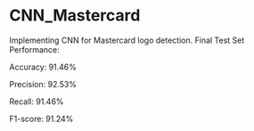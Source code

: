 # CNN_Mastercard

Implementing CNN for Mastercard logo detection.
Final Test Set Performance:

Accuracy:       91.46%

Precision:      92.53%

Recall:         91.46%

F1-score:       91.24%
